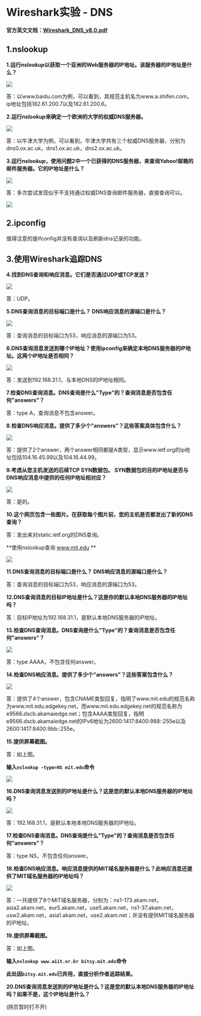 # Wireshark实验 - DNS

**官方英文文档：[Wireshark_DNS_v8.0.pdf](https://www-net.cs.umass.edu/wireshark-labs/Wireshark_DNS_v8.0.pdf)**

## 1.nslookup

**1.运行*nslookup*以获取一个亚洲的Web服务器的IP地址。该服务器的IP地址是什么？**

<img src=".\Figure\DNS-1.png" />

答：以www.baidu.com为例，可以看到，其规范主机名为www.a.shifen.com，ip地址包括182.61.200.7以及182.61.200.6。

**2.运行*nslookup*来确定一个欧洲的大学的权威DNS服务器。**

<img src=".\Figure\DNS-2.png" />

答：以牛津大学为例，可以看到，牛津大学共有三个权威DNS服务器，分别为dns0.ox.ac.uk，dns1.ox.ac.uk，dns2.ox.ac.uk。

**3.运行*nslookup*，使用问题2中一个已获得的DNS服务器，来查询Yahoo!邮箱的邮件服务器。它的IP地址是什么？**

<img src=".\Figure\DNS-3-1.png" />

答：多次尝试发现似乎不支持通过权威DNS查询邮件服务器，直接查询可以。

<img src=".\Figure\DNS-3-2.png" />

## 2.ipconfig

值得注意的是ifconfig并没有查询以及刷新dns记录的功能。

## 3.使用Wireshark追踪DNS

**4.找到DNS查询和响应消息。它们是否通过UDP或TCP发送？**

<img src=".\Figure\DNS-4.png" />

答：UDP。

**5.DNS查询消息的目标端口是什么？ DNS响应消息的源端口是什么？**

<img src=".\Figure\DNS-5.png" />

答：查询消息的目标端口为53，响应消息的源端口为53。

**6.DNS查询消息发送到哪个IP地址？使用ipconfig来确定本地DNS服务器的IP地址。这两个IP地址是否相同？**

<img src=".\Figure\DNS-6.png" />

答：发送到192.168.31.1，与本地DNS的IP地址相同。

**7.检查DNS查询消息。DNS查询是什么"Type"的？查询消息是否包含任何"answers"？**

答：type A，查询消息不包含answer。

**8.检查DNS响应消息。提供了多少个"answers"？这些答案具体包含什么？**

<img src=".\Figure\DNS-8.png" />

答：提供了2个answer，两个answer相同都是A类型，显示www.ietf.org的ip地址包括104.16.45.99以及104.16.44.99。

**9.考虑从您主机发送的后续TCP SYN数据包。 SYN数据包的目的IP地址是否与DNS响应消息中提供的任何IP地址相对应？**

<img src=".\Figure\DNS-9.png" />

答：是的。

**10.这个网页包含一些图片。在获取每个图片前，您的主机是否都发出了新的DNS查询？**

答：发出来对static.ietf.org的DNS查询。

**使用nslookup查询 www.mit.edu **

<img src=".\Figure\DNS-10.png" />

**11.DNS查询消息的目标端口是什么？ DNS响应消息的源端口是什么？**

答：查询消息的目标端口为53，响应消息的源端口为53。

**12.DNS查询消息的目标IP地址是什么？这是你的默认本地DNS服务器的IP地址吗？**

答：目标IP地址为192.168.31.1，是默认本地DNS服务器的IP地址。

**13.检查DNS查询消息。DNS查询是什么"Type"的？查询消息是否包含任何"answers"？**

<img src=".\Figure\DNS-11.png" />

答：type AAAA，不包含任何answer。

**14.检查DNS响应消息。提供了多少个"answers"？这些答案包含什么？**

<img src=".\Figure\DNS-12.png" />

答：提供了4个answer，包含CNAME类型回复，指明了www.mit.edu的规范名称为www.mit.edu.edgekey.net，而www.mit.edu.edgekey.net的规范名称为e9566.dscb.akamaiedge.net；包含AAAA类型回复，指明e9566.dscb.akamaiedge.net的IPv6地址为2600:1417:8400:988::255e以及2600:1417:8400:9bb::255e。

**15.提供屏幕截图。**

答：如上图。

**输入`nslookup -type=NS mit.edu`命令**

<img src=".\Figure\DNS-13.png" />

**16.DNS查询消息发送到的IP地址是什么？这是您的默认本地DNS服务器的IP地址吗？**

<img src=".\Figure\DNS-14.png" />

答：192.168.31.1，是默认本地本地DNS服务器的IP地址。

**17.检查DNS查询消息。DNS查询是什么"Type"的？查询消息是否包含任何"answers"？**

答：type NS，不包含任何answer。

**18.检查DNS响应消息。响应消息提供的MIT域名服务器是什么？此响应消息还提供了MIT域名服务器的IP地址吗？**

<img src=".\Figure\DNS-15.png" />

答：一共提供了8个MIT域名服务器，分别为：ns1-173.akam.net，asia2.akam.net，eur5.akam.net，use5.akam.net，ns1-37.akam.net，usw2.akam.net，asia1.akam.net，use2.akam.net；并没有提供MIT域名服务器的IP地址。

**19.提供屏幕截图。**

答：如上图。

**输入`nslookup www.aiit.or.kr bitsy.mit.edu`命令**

**此处因`bitsy.mit.edu`已弃用，直接分析作者追踪结果。**

**20.DNS查询消息发送到的IP地址是什么？这是您的默认本地DNS服务器的IP地址吗？如果不是，这个IP地址是什么？**

(网页暂时打不开)